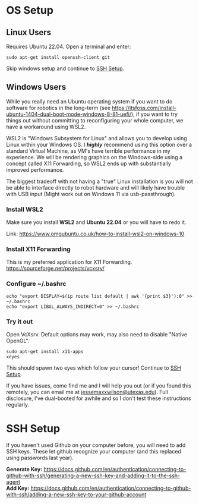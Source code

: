 # OS Setup
## Linux Users
Requires Ubuntu 22.04.
Open a terminal and enter:
```
sudo apt-get install openssh-client git
```
Skip windows setup and continue to [SSH Setup](#ssh-setup).

## Windows Users
While you really need an Ubuntu operating system if you want to do software for robotics in the long-term (see https://itsfoss.com/install-ubuntu-1404-dual-boot-mode-windows-8-81-uefi/), if you want to try things out without committing to reconfiguring your whole computer, we have a workaround using WSL2.

WSL2 is "Windows Subsystem for Linux" and allows you to develop using Linux within your Windows OS. I _**highly**_ recommend using this option over a standard Virtual Machine, as VM's have terrible performance in my experience. We will be rendering graphics on the Windows-side using a concept called X11 Forwarding, so WSL2 ends up with substantially improved performance.

The biggest tradeoff with not having a "true" Linux installation is you will not be able to interface directly to robot hardware and will likely have trouble with USB input (Might work out on Windows 11 via usb-passthrough).

### Install WSL2
Make sure you install **WSL2** and **Ubuntu 22.04** or you will have to redo it.

Link: https://www.omgubuntu.co.uk/how-to-install-wsl2-on-windows-10

### Install X11 Forwarding
This is my preferred application for X11 Forwarding.
https://sourceforge.net/projects/vcxsrv/

### Configure ~/.bashrc
```
echo "export DISPLAY=$(ip route list default | awk '{print $3}'):0" >> ~/.bashrc
echo "export LIBGL_ALWAYS_INDIRECT=0" >> ~/.bashrc
```

### Try it out
Open VcXsrv. Default options may work, may also need to disable "Native OpenGL".
```
sudo apt-get install x11-apps
xeyes
```

This should spawn two eyes which follow your cursor! Continue to [SSH Setup](#ssh-setup).

If you have issues, come find me and I will help you out (or if you found this remotely, you can email me at jessemaxxwilson@utexas.edu).
Full disclosure, I've dual-booted for awhile and so I don't test these instructions regularly.

# SSH Setup 
If you haven't used Github on your computer before, you will need to add SSH keys. These let github recognize your computer (and this replaced using passwords last year).

**Generate Key:** https://docs.github.com/en/authentication/connecting-to-github-with-ssh/generating-a-new-ssh-key-and-adding-it-to-the-ssh-agent \
**Add Key:** https://docs.github.com/en/authentication/connecting-to-github-with-ssh/adding-a-new-ssh-key-to-your-github-account
